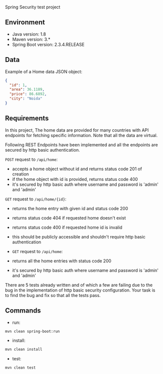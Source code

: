 
Spring Security test project
## Environment

- Java version: 1.8
- Maven version: 3.*
- Spring Boot version: 2.3.4.RELEASE

## Data

Example of a Home data JSON object:

```json
{
  "id": 1,
  "area": 36.1189,
  "price": 86.6892,
  "city": "Noida"
}
```

## Requirements

In this project, The home data are provided for many countries with API endpoints for fetching specific information.
Note that all the data are virtual.

Following REST Endpoints have been implemented and all the endpoints are secured by http basic authentication.

`POST` request to `/api/home`:

* accepts a home object without id and returns status code 201 of creation
* if the home object with id is provided, returns status code 400
* it's secured by http basic auth where username and password is 'admin' and 'admin'

`GET` request to `/api/home/{id}`:

* returns the home entry with given id and status code 200
* returns status code 404 if requested home doesn't exist
* returns status code 400 if requested home id is invalid
* this should be publicly accessible and shouldn't require http basic authentication

* `GET` request to `/api/home`:
* returns all the home entries with status code 200
* it's secured by http basic auth where username and password is 'admin' and 'admin'

There are 5 tests already written and of which a few are failing due to the bug in the implementation of http basic
security configuration. Your task is to find the bug and fix so that all the tests pass.

## Commands

- run:

```bash
mvn clean spring-boot:run
```

- install:

```bash
mvn clean install
```

- test:

```bash
mvn clean test
```
